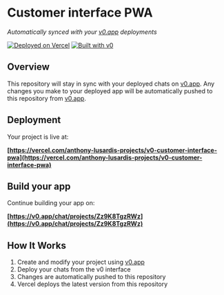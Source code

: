 # Customer interface PWA

*Automatically synced with your [v0.app](https://v0.app) deployments*

[![Deployed on Vercel](https://img.shields.io/badge/Deployed%20on-Vercel-black?style=for-the-badge&logo=vercel)](https://vercel.com/anthony-lusardis-projects/v0-customer-interface-pwa)
[![Built with v0](https://img.shields.io/badge/Built%20with-v0.app-black?style=for-the-badge)](https://v0.app/chat/projects/Zz9K8TgzRWz)

## Overview

This repository will stay in sync with your deployed chats on [v0.app](https://v0.app).
Any changes you make to your deployed app will be automatically pushed to this repository from [v0.app](https://v0.app).

## Deployment

Your project is live at:

**[https://vercel.com/anthony-lusardis-projects/v0-customer-interface-pwa](https://vercel.com/anthony-lusardis-projects/v0-customer-interface-pwa)**

## Build your app

Continue building your app on:

**[https://v0.app/chat/projects/Zz9K8TgzRWz](https://v0.app/chat/projects/Zz9K8TgzRWz)**

## How It Works

1. Create and modify your project using [v0.app](https://v0.app)
2. Deploy your chats from the v0 interface
3. Changes are automatically pushed to this repository
4. Vercel deploys the latest version from this repository